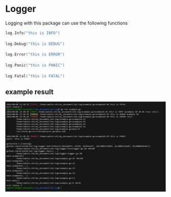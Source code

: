 # Logger
Logging with this package can use the following functions
```go
log.Info("this is INFO")

log.Debug("this is DEBUG")

log.Error("this is ERROR")

log.Panic("this is PANIC")

log.Fatal("this is FATAL")
```

## example result
![alt text](img/image.png)
